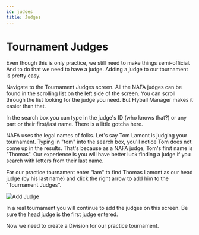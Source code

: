 ```yaml
---
id: judges
title: Judges
---
```


# Tournament Judges

Even though this is only practice, we still need to make things semi-official. And to do that we need to have a judge. Adding a judge to our tournament is pretty easy.

Navigate to the Tournament Judges screen. All the NAFA judges can be found in the scrolling list on the left side of the screen. You can scroll through the list looking for the judge you need. But Flyball Manager makes it easier than that.

In the search box you can type in the judge's ID (who knows that?) or any part or their first/last name. There is a little gotcha here.

NAFA uses the legal names of folks. Let's say Tom Lamont is judging your tournament. Typing in "tom" into the search box, you'll notice Tom does not come up in the results. That's because as a NAFA judge, Tom's first name is "Thomas". Our experience is you will have better luck finding a judge if you search with letters from their last name.

For our practice tournament enter "lam" to find Thomas Lamont as our head judge (by his last name) and click the right arrow to add him to the "Tournament Judges".

![Add Judge](/img/judges-add-judge.png)

In a real tournament you will continue to add the judges on this screen. Be sure the head judge is the first judge entered.

Now we need to create a Division for our practice tournament.
